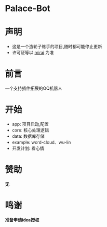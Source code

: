 # Palace-Bot
# 声明
- 这是一个造轮子练手的项目,随时都可能停止更新
- 许可证等以 [mirai](https://github.com/mamoe/mirai) 为准  

# 前言
一个支持插件拓展的QQ机器人  

# 开始
- app: 项目启动,配置  
- core: 核心处理逻辑  
- data: 数据库存储  
- example: word-cloud、wu-lin  
- 开发计划: 看心情  
# 赞助
**无**  

# 鸣谢
**准备申请idea授权**
